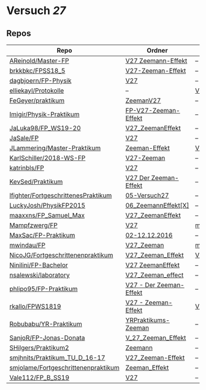 # Versuch *27*

## Repos

|                                       Repo                                       |                                                                 Ordner                                                                  |                                                                              PDFs                                                                              |
|----------------------------------------------------------------------------------|-----------------------------------------------------------------------------------------------------------------------------------------|----------------------------------------------------------------------------------------------------------------------------------------------------------------|
|[AReinold/Master-FP](../repo/AReinold/Master-FP)                                  |[V27 Zeemann-Effekt](https://github.com/AReinold/Master-FP/tree/master/V27%20Zeemann-Effekt)                                             |–                                                                                                                                                               |
|[brkkbkc/FPSS18_5](../repo/brkkbkc/FPSS18_5)                                      |[V27-Zeeman-Effekt](https://github.com/brkkbkc/FPSS18_5/tree/master/V27-Zeeman-Effekt)                                                   |–                                                                                                                                                               |
|[dagbjoern/FP-Physik](../repo/dagbjoern/FP-Physik)                                |[V27](https://github.com/dagbjoern/FP-Physik/tree/master/V27)                                                                            |–                                                                                                                                                               |
|[elliekayl/Protokolle](../repo/elliekayl/Protokolle)                              |–                                                                                                                                        |[V27_Zeeman.pdf](https://docs.google.com/viewer?url=https://raw.githubusercontent.com/elliekayl/Protokolle/master/V01-46/V27_Zeeman.pdf)                        |
|[FeGeyer/praktikum](../repo/FeGeyer/praktikum)                                    |[ZeemanV27](https://github.com/FeGeyer/praktikum/tree/master/BFP/ZeemanV27)                                                              |–                                                                                                                                                               |
|[Imigir/Physik-Praktikum](../repo/Imigir/Physik-Praktikum)                        |[FP-V27-Zeeman-Effekt](https://github.com/Imigir/Physik-Praktikum/tree/master/FP-V27-Zeeman-Effekt)                                      |–                                                                                                                                                               |
|[JaLuka98/FP_WS19-20](../repo/JaLuka98/FP_WS19-20)                                |[V27_ZeemanEffekt](https://github.com/JaLuka98/FP_WS19-20/tree/master/V27_ZeemanEffekt)                                                  |–                                                                                                                                                               |
|[JaSale/FP](../repo/JaSale/FP)                                                    |[V27](https://github.com/JaSale/FP/tree/master/V27)                                                                                      |–                                                                                                                                                               |
|[JLammering/Master-Praktikum](../repo/JLammering/Master-Praktikum)                |[Zeeman-Effekt](https://github.com/JLammering/Master-Praktikum/tree/master/Zeeman-Effekt)                                                |[V27.pdf](https://docs.google.com/viewer?url=https://raw.githubusercontent.com/JLammering/Master-Praktikum/master/Zeeman-Effekt/V27.pdf)                        |
|[KarlSchiller/2018-WS-FP](../repo/KarlSchiller/2018-WS-FP)                        |[V27-Zeeman](https://github.com/KarlSchiller/2018-WS-FP/tree/master/V27-Zeeman)                                                          |–                                                                                                                                                               |
|[katrinbls/FP](../repo/katrinbls/FP)                                              |[V27](https://github.com/katrinbls/FP/tree/master/V27)                                                                                   |–                                                                                                                                                               |
|[KevSed/Praktikum](../repo/KevSed/Praktikum)                                      |[V27 Der Zeeman-Effekt](https://github.com/KevSed/Praktikum/tree/master/V27%20Der%20Zeeman-Effekt)                                       |–                                                                                                                                                               |
|[lfighter/FortgeschrittenesPraktikum](../repo/lfighter/FortgeschrittenesPraktikum)|[05-Versuch27](https://github.com/lfighter/FortgeschrittenesPraktikum/tree/master/05-Versuch27)                                          |–                                                                                                                                                               |
|[LuckyJosh/PhysikFP2015](../repo/LuckyJosh/PhysikFP2015)                          |[06_ZeemannEffekt[X]](https://github.com/LuckyJosh/PhysikFP2015/tree/master/06_ZeemannEffekt%5BX%5D)                                     |–                                                                                                                                                               |
|[maaxxns/FP_Samuel_Max](../repo/maaxxns/FP_Samuel_Max)                            |[V27_ZeemanEffekt](https://github.com/maaxxns/FP_Samuel_Max/tree/main/V27_ZeemanEffekt)                                                  |–                                                                                                                                                               |
|[Mampfzwerg/FP](../repo/Mampfzwerg/FP)                                            |[V27](https://github.com/Mampfzwerg/FP/tree/master/V27)                                                                                  |[main.pdf](https://docs.google.com/viewer?url=https://raw.githubusercontent.com/Mampfzwerg/FP/master/V27/latex-template/main.pdf)                               |
|[MaxSac/FP-Praktikum](../repo/MaxSac/FP-Praktikum)                                |[02-12.12.2016](https://github.com/MaxSac/FP-Praktikum/tree/master/02-12.12.2016)                                                        |–                                                                                                                                                               |
|[mwindau/FP](../repo/mwindau/FP)                                                  |[V27_Zeeman](https://github.com/mwindau/FP/tree/master/FP_Master/V27_Zeeman)                                                             |[main.pdf](https://docs.google.com/viewer?url=https://raw.githubusercontent.com/mwindau/FP/master/FP_Master/V27_Zeeman/build/main.pdf)                          |
|[NicoJG/Fortgeschrittenenpraktikum](../repo/NicoJG/Fortgeschrittenenpraktikum)    |[V27_Zeeman_Effekt](https://github.com/NicoJG/Fortgeschrittenenpraktikum/tree/master/V27_Zeeman_Effekt)                                  |[V27_Abgabe.pdf](https://docs.google.com/viewer?url=https://raw.githubusercontent.com/NicoJG/Fortgeschrittenenpraktikum/master/V27_Zeeman_Effekt/V27_Abgabe.pdf)|
|[Ninilini/FP-Bachelor](../repo/Ninilini/FP-Bachelor)                              |[V27 ZeemanEffekt](https://github.com/Ninilini/FP-Bachelor/tree/master/V27%20ZeemanEffekt)                                               |–                                                                                                                                                               |
|[nsalewski/laboratory](../repo/nsalewski/laboratory)                              |[V27_Zeeman_effect](https://github.com/nsalewski/laboratory/tree/master/FP/V27_Zeeman_effect)                                            |–                                                                                                                                                               |
|[phlipo95/FP-Praktikum](../repo/phlipo95/FP-Praktikum)                            |[V27 - Der Zeeman-Effekt](https://github.com/phlipo95/FP-Praktikum/tree/master/V27%20-%20Der%20Zeeman-Effekt)                            |–                                                                                                                                                               |
|[rkallo/FPWS1819](../repo/rkallo/FPWS1819)                                        |[V27 - Zeeman-Effekt](https://github.com/rkallo/FPWS1819/tree/master/V27%20-%20Zeeman-Effekt)                                            |[V27.pdf](https://docs.google.com/viewer?url=https://raw.githubusercontent.com/rkallo/FPWS1819/master/V27%20-%20Zeeman-Effekt/V27.pdf)                          |
|[Robubabu/YR-Praktikum](../repo/Robubabu/YR-Praktikum)                            |[YRPraktikums-Zeeman](https://github.com/Robubabu/YR-Praktikum/tree/master/YRPraktikums-Zeeman)                                          |–                                                                                                                                                               |
|[SanjoR/FP-Jonas-Donata](../repo/SanjoR/FP-Jonas-Donata)                          |[V_27_Zeeman_Effekt](https://github.com/SanjoR/FP-Jonas-Donata/tree/master/BFP/V_27_Zeeman_Effekt)                                       |–                                                                                                                                                               |
|[SHilgers/Praktikum2](../repo/SHilgers/Praktikum2)                                |[Zeemann](https://github.com/SHilgers/Praktikum2/tree/master/Zeemann)                                                                    |–                                                                                                                                                               |
|[smjhnits/Praktikum_TU_D_16-17](../repo/smjhnits/Praktikum_TU_D_16-17)            |[V27_Zeeman-Effekt](https://github.com/smjhnits/Praktikum_TU_D_16-17/tree/master/Fortgeschrittenenpraktikum/Protokolle/V27_Zeeman-Effekt)|–                                                                                                                                                               |
|[smjolame/Fortgeschrittenenpraktikum](../repo/smjolame/Fortgeschrittenenpraktikum)|[Zeeman_Effekt](https://github.com/smjolame/Fortgeschrittenenpraktikum/tree/master/Zeeman_Effekt)                                        |–                                                                                                                                                               |
|[Vale112/FP_B_SS19](../repo/Vale112/FP_B_SS19)                                    |[V27](https://github.com/Vale112/FP_B_SS19/tree/master/V27)                                                                              |–                                                                                                                                                               |
